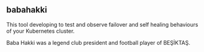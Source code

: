 ## babahakki
This tool developing to test and observe failover and self healing behaviours of your Kubernetes cluster.

Baba Hakki was a legend club president and football player of BEŞİKTAŞ.